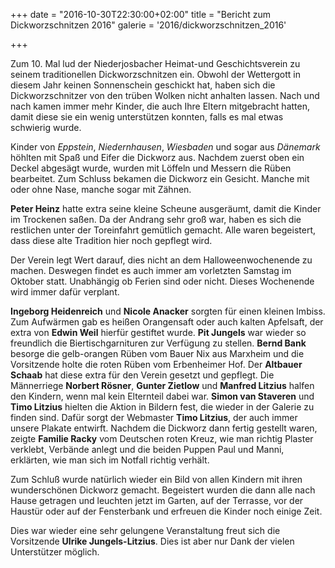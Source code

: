 +++
date = "2016-10-30T22:30:00+02:00"
title = "Bericht zum Dickworzschnitzen 2016"
galerie = '2016/dickworzschnitzen_2016'

+++

Zum 10. Mal lud der Niederjosbacher Heimat-und Geschichtsverein zu seinem traditionellen Dickworzschnitzen ein. Obwohl der Wettergott in diesem Jahr keinen Sonnenschein geschickt hat, haben sich die Dickworzschnitzer von den trüben Wolken nicht anhalten lassen. Nach und nach kamen immer mehr Kinder, die auch Ihre Eltern mitgebracht hatten, damit diese sie ein wenig unterstützen konnten, falls es mal etwas schwierig wurde.  

Kinder von *Eppstein*, *Niedernhausen*, *Wiesbaden* und sogar aus *Dänemark* höhlten mit Spaß und Eifer die Dickworz aus. Nachdem zuerst oben ein Deckel abgesägt wurde, wurden mit Löffeln und Messern die Rüben bearbeitet. Zum Schluss bekamen die Dickworz ein Gesicht. Manche mit oder ohne Nase, manche sogar mit Zähnen. 

**Peter Heinz** hatte extra seine kleine Scheune ausgeräumt, damit die Kinder im Trockenen saßen. Da der Andrang sehr groß war, haben es sich die restlichen unter der Toreinfahrt gemütlich gemacht. Alle waren begeistert, dass diese alte Tradition hier noch gepflegt wird. 

Der Verein legt Wert darauf, dies nicht an dem Halloweenwochenende zu machen. Deswegen findet es auch immer am vorletzten Samstag im Oktober statt. Unabhängig ob Ferien sind oder nicht. Dieses Wochenende wird immer dafür verplant.

**Ingeborg Heidenreich** und **Nicole Anacker** sorgten für einen kleinen Imbiss. Zum Aufwärmen gab es heißen Orangensaft oder auch kalten Apfelsaft, der extra von **Edwin Weil** hierfür gestiftet wurde. **Pit Jungels** war wieder so freundlich die Biertischgarnituren zur Verfügung zu stellen. **Bernd Bank** besorge die gelb-orangen Rüben vom Bauer Nix aus Marxheim und die Vorsitzende holte die roten Rüben vom Erbenheimer Hof. Der **Altbauer Schaab** hat diese extra für den Verein gesetzt und gepflegt. Die Männerriege **Norbert Rösner**, **Gunter Zietlow** und **Manfred Litzius** halfen den Kindern, wenn mal kein Elternteil dabei war. **Simon van Staveren** und **Timo Litzius** hielten die Aktion in Bildern fest, die wieder in der Galerie zu finden sind. Dafür sorgt der Webmaster **Timo Litzius**, der auch immer unsere Plakate entwirft. Nachdem die Dickworz dann fertig gestellt waren, zeigte **Familie Racky** vom Deutschen roten Kreuz, wie man richtig Plaster verklebt, Verbände anlegt und die beiden Puppen Paul und Manni, erklärten, wie man sich im Notfall richtig verhält.

Zum Schluß wurde natürlich wieder ein Bild von allen Kindern mit ihren wunderschönen Dickworz gemacht. Begeistert wurden die dann alle nach Hause getragen und leuchten jetzt im Garten, auf der Terrasse, vor der Haustür oder auf der Fensterbank und erfreuen die Kinder noch einige Zeit. 

Dies war wieder eine sehr gelungene Veranstaltung freut sich die Vorsitzende **Ulrike Jungels-Litzius**. Dies ist aber nur Dank der vielen Unterstützer möglich.
